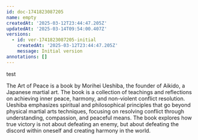 ```yaml
---
id: doc-1741823087205
name: empty
createdAt: '2025-03-12T23:44:47.205Z'
updatedAt: '2025-03-14T09:54:00.407Z'
versions:
  - id: ver-1741823087205-initial
    createdAt: '2025-03-12T23:44:47.205Z'
    message: Initial version
annotations: []
---
```

test

The Art of Peace is a book by Morihei Ueshiba, the founder of Aikido, a Japanese martial art. The book is a collection of teachings and reflections on achieving inner peace, harmony, and non-violent conflict resolution. Ueshiba emphasizes spiritual and philosophical principles that go beyond physical martial arts techniques, focusing on resolving conflict through understanding, compassion, and peaceful means. The book explores how true victory is not about defeating an enemy, but about defeating the discord within oneself and creating harmony in the world.
